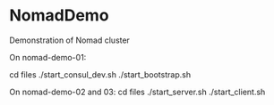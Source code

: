 # NomadDemo
Demonstration of Nomad cluster

On nomad-demo-01:

cd files
./start_consul_dev.sh
./start_bootstrap.sh


On nomad-demo-02 and 03:
cd files
./start_server.sh
./start_client.sh
